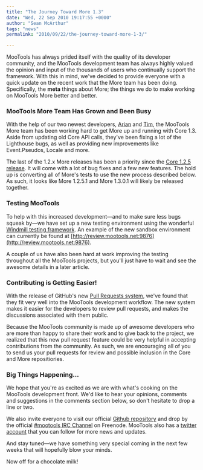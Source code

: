 ```yaml
---
title: "The Journey Toward More 1.3"
date: "Wed, 22 Sep 2010 19:17:55 +0000"
author: "Sean McArthur"
tags: "news"
permalink: "2010/09/22/the-journey-toward-more-1-3/"

---
```

MooTools has always prided itself with the quality of its developer community, and the MooTools development team has always highly valued the opinion and input of the thousands of users who continually support the framework. With this in mind, we've decided to provide everyone with a quick update on the recent work that the More team has been doing. Specifically, the __meta__ things about More; the things we do to make working on MooTools More better and better.

### MooTools More Team Has Grown and Been Busy

With the help of our two newest developers, [Arian][1] and [Tim][2], the MooTools More team has been working hard to get More up and running with Core 1.3. Aside from updating old Core API calls, they've been fixing a lot of the Lighthouse bugs, as well as providing new improvements like Event.Pseudos, Locale and more.

The last of the 1.2.x More releases has been a priority since the [Core 1.2.5 release][4]. It will come with a lot of bug fixes and a few new features. The hold up is converting all of More's tests to use the new process described below. As such, it looks like More 1.2.5.1 and More 1.3.0.1 will likely be released together.

### Testing MooTools

To help with this increased development&mdash;and to make sure less bugs squeak by&mdash;we have set up a new testing environment using the wonderful [Windmill testing framework][3]. An example of the new sandbox environment can currently be found at [http://review.mootools.net:9876](http://review.mootools.net:9876).

A couple of us have also been hard at work improving the testing throughout all the MooTools projects, but you'll just have to wait and see the awesome details in a later article.


### Contributing is Getting Easier!

With the release of GitHub's new [Pull Requests system][5], we've found that they fit very well into the MooTools development workflow. The new system makes it easier for the developers to review pull requests, and makes the discussions associated with them public. 

Because the MooTools community is made up of awesome developers who are more than happy to share their work and to give back to the project, we realized that this new pull request feature could be very helpful in accepting contributions from the community. As such, we are encouraging all of you to send us your pull requests for review and possible inclusion in the Core and More repositiories.

### Big Things Happening...

We hope that you're as excited as we are with what's cooking on the MooTools development front. We'd like to hear your opinions, comments and suggestions in the comments section below, so don't hesitate to drop a line or two.

We also invite everyone to visit our official [Github repository][6] and drop by the official [#mootools IRC Channel][7] on Freenode. MooTools also has a [twitter account][8] that you can follow for more news and updates.

And stay tuned&mdash;we have something very special coming in the next few weeks that will hopefully blow your minds.

Now off for a chocolate milk!

[1]: http://www.aryweb.nl/
[2]: http://tim.wienk.name/
[3]: http://www.getwindmill.com/
[4]: http://mootools.net/blog/2010/09/15/mootools-core-1-2-5/
[5]: http://github.com/blog/712-pull-requests-2-0
[6]: http://github.com/mootools/
[7]: irc://irc.freenode.net/#mootools
[8]: http://twitter.com/mootools